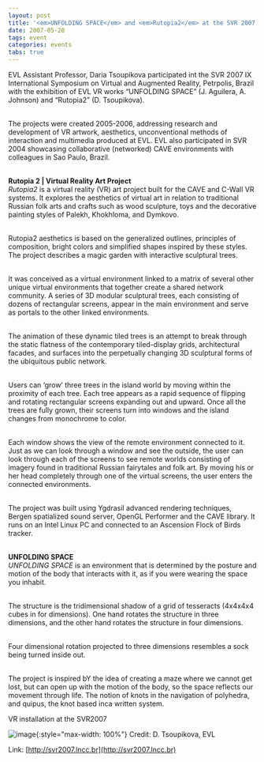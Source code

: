 ```yaml
---
layout: post
title: '<em>UNFOLDING SPACE</em> and <em>Rutopia2</em> at the SVR 2007 IX International Symposium on Virtual and Augmented Reality'
date: 2007-05-28
tags: event
categories: events
tabs: true
---
```


EVL Assistant Professor, Daria Tsoupikova participated int the SVR 2007 IX International Symposium on Virtual and Augmented Reality, Petrpolis, Brazil with the exhibition of EVL VR works &ldquo;UNFOLDING SPACE&rdquo; (J. Aguilera, A. Johnson) and &ldquo;Rutopia2&rdquo; (D. Tsoupikova).<br><br>

The projects were created 2005-2006, addressing research and development of VR artwork, aesthetics, unconventional methods of interaction and multimedia produced at EVL. EVL also participated in SVR 2004 showcasing collaborative (networked) CAVE environments with colleagues in Sao Paulo, Brazil.<br><br>

<strong>Rutopia 2 | Virtual Reality Art Project</strong><br>
<em>Rutopia2</em> is a virtual reality (VR) art project built for the CAVE and C-Wall VR systems. It explores the aesthetics of virtual art in relation to traditional Russian folk arts and crafts such as wood sculpture, toys and the decorative painting styles of Palekh, Khokhloma, and Dymkovo.<br><br>

Rutopia2 aesthetics is based on the generalized outlines, principles of composition, bright colors and simplified shapes inspired by these styles. The project describes a magic garden with interactive sculptural trees.<br><br>

It was conceived as a virtual environment linked to a matrix of several other unique virtual environments that together create a shared network community. A series of 3D modular sculptural trees, each consisting of dozens of rectangular screens, appear in the main environment and serve as portals to the other linked environments.<br><br>

The animation of these dynamic tiled trees is an attempt to break through the static flatness of the contemporary tiled-display grids, architectural facades, and surfaces into the perpetually changing 3D sculptural forms of the ubiquitous public network.<br><br>

Users can &lsquo;grow&rsquo; three trees in the island world by moving within the proximity of each tree. Each tree appears as a rapid sequence of flipping and rotating rectangular screens expanding out and upward. Once all the trees are fully grown, their screens turn into windows and the island changes from monochrome to color.<br><br>

Each window shows the view of the remote environment connected to it. Just as we can look through a window and see the outside, the user can look through each of the screens to see remote worlds consisting of imagery found in traditional Russian fairytales and folk art. By moving his or her head completely through one of the virtual screens, the user enters the connected environments.<br><br>

The project was built using Ygdrasil advanced rendering techniques, Bergen spatialized sound server, OpenGL Performer and the CAVE library. It runs on an Intel Linux PC and connected to an Ascension Flock of Birds tracker.<br><br>

<strong>UNFOLDING SPACE</strong><br>
<em>UNFOLDING SPACE</em> is an environment that is determined by the posture and motion of the body that interacts with it, as if you were wearing the space you inhabit.<br><br>

The structure is the tridimensional shadow of a grid of tesseracts (4x4x4x4 cubes in for dimensions). One hand rotates the structure in three dimensions, and the other hand rotates the structure in four dimensions.<br><br>

Four dimensional rotation projected to three dimensions resembles a sock being turned inside out.<br><br>

The project is inspired bY the idea of creating a maze where we cannot get lost, but can open up with the motion of the body, so the space reflects our movement through life. The notion of knots in the navigation of polyhedra, and quipus, the knot based inca written system.

VR installation at the SVR2007

![image](https://www.evl.uic.edu/output/originals/svr2007_3.jpg-srcw.jpg){:style="max-width: 100%"}
Credit: D. Tsoupikova, EVL


Link: [http://svr2007.lncc.br](http://svr2007.lncc.br)

